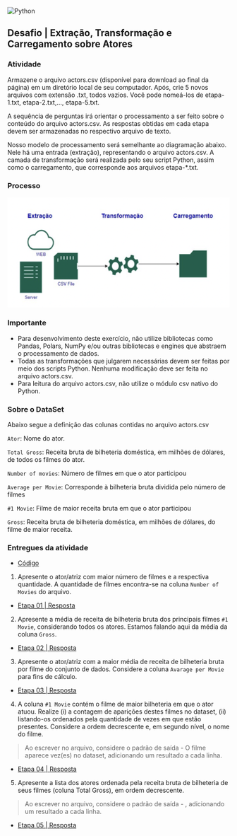 
![Python](https://img.shields.io/badge/python-3670A0?style=for-the-badge&logo=python&logoColor=ffdd54)

## Desafio | Extração, Transformação e Carregamento sobre Atores

### Atividade

Armazene o arquivo actors.csv (disponível para download ao final da página) em um diretório local de seu computador. Após, crie 5 novos arquivos com extensão .txt, todos vazios. Você pode nomeá-los de etapa-1.txt, etapa-2.txt,..., etapa-5.txt.

A sequência de perguntas irá orientar o processamento a ser feito sobre o conteúdo do arquivo actors.csv. As respostas obtidas em cada etapa devem ser armazenadas no respectivo arquivo de texto.

Nosso modelo de processamento será semelhante ao diagramação abaixo. Nele há uma entrada (extração), representando o arquivo actors.csv. A camada de transformação será realizada pelo seu script Python, assim como o carregamento, que corresponde aos arquivos etapa-*.txt.

### Processo

![processo-etl](../img/processo-ETL.png)

### Importante

- Para desenvolvimento deste exercício, não utilize bibliotecas como Pandas, Polars, NumPy e/ou outras bibliotecas e engines que abstraem o processamento de dados.
- Todas as transformações que julgarem necessárias devem ser feitas por meio dos scripts Python. Nenhuma modificação deve ser feita no arquivo actors.csv.
- Para leitura do arquivo actors.csv, não utilize o módulo csv nativo do Python.


### Sobre o DataSet

Abaixo segue a definição das colunas contidas no arquivo actors.csv

`Ator`: Nome do ator.

`Total Gross`:  Receita bruta de bilheteria doméstica, em milhões de dólares, de todos os filmes do ator.

`Number of movies`: Número de filmes em que o ator participou

`Average per Movie`: Corresponde à bilheteria bruta dividida pelo número de filmes

`#1 Movie`: Filme de maior receita bruta em que o ator participou

`Gross`: Receita bruta de bilheteria doméstica, em milhões de dólares, do filme de maior receita.

### Entregues da atividade

- [Código](./parte-4-ETL/desafio-etl.py)

1. Apresente o ator/atriz com maior número de filmes e a respectiva quantidade. A quantidade de filmes encontra-se na coluna `Number of Movies` do arquivo.

- [Etapa 01 | Resposta](./parte-4-ETL/etapa-1.txt)

2. Apresente a média de receita de bilheteria bruta dos principais filmes `#1 Movie`, considerando todos os atores. Estamos falando aqui da média da coluna `Gross`.

- [Etapa 02 | Resposta](./parte-4-ETL/etapa-2.txt)

3. Apresente o ator/atriz com a maior média de receita de bilheteria bruta por filme do conjunto de dados. Considere a coluna `Avarage per Movie` para fins de cálculo.

- [Etapa 03 | Resposta](./parte-4-ETL/etapa-3.txt)

4. A coluna `#1 Movie` contém o filme de maior bilheteria em que o ator atuou. Realize (i) a contagem de aparições destes filmes no dataset, (ii) listando-os ordenados pela quantidade de vezes em que estão presentes. Considere a ordem decrescente e, em segundo nível, o nome do  filme.

> Ao escrever no arquivo, considere o padrão de saída <sequencia> - O filme <nome filme> aparece <quantidade> vez(es) no dataset, adicionando um resultado a cada linha.

- [Etapa 04 | Resposta](./parte-4-ETL/etapa-4.txt)

5. Apresente a lista dos atores ordenada pela receita bruta de bilheteria de seus filmes (coluna Total Gross), em ordem decrescente.

> Ao escrever no arquivo, considere o padrão de saída <nome do ator> -  <receita total bruta>, adicionando um resultado a cada linha.
   
- [Etapa 05 | Resposta](./parte-4-ETL/etapa-5.txt)
